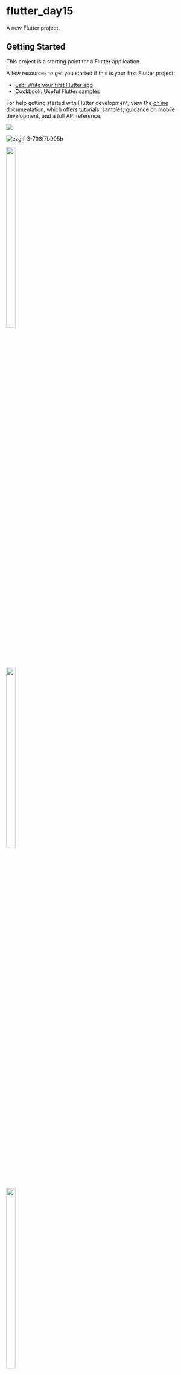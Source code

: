 # flutter_day15

A new Flutter project.

## Getting Started

This project is a starting point for a Flutter application.

A few resources to get you started if this is your first Flutter project:

- [Lab: Write your first Flutter app](https://docs.flutter.dev/get-started/codelab)
- [Cookbook: Useful Flutter samples](https://docs.flutter.dev/cookbook)

For help getting started with Flutter development, view the
[online documentation](https://docs.flutter.dev/), which offers tutorials,
samples, guidance on mobile development, and a full API reference.


<p>
  <img src = "https://user-images.githubusercontent.com/116253963/216527042-f17bcdd7-9747-4a1f-8eb3-a66b8ede73f4.gif" >
</p>

![ezgif-3-708f7b905b]()


<p>
  <img src = "https://user-images.githubusercontent.com/116253963/216527140-84266920-ee9e-4289-93a6-59e5103ebbf9.jpg" width=22% height=35%>
</p>





<p>
  <img src = "https://user-images.githubusercontent.com/116253963/216527146-1d8facd1-904c-4ab3-9785-39d33ced1bb2.jpg" width=22% height=35%>
</p>








<p>
  <img src = "https://user-images.githubusercontent.com/116253963/216527148-61ccc9aa-b15e-48cd-ad29-9eb29e7ba53a.jpg" width=22% height=35%>
</p>








<p>
  <img src = "https://user-images.githubusercontent.com/116253963/216527150-537d378a-f3ef-4b52-8351-a27ee9b68371.jpg" width=22% height=35%>
</p>

![1]()
![2]()
![3]()
![4]()
